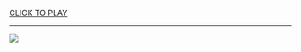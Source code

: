 
<a href="https://premium76.site?title=nfl_reddit_game_thread&ref=13M">CLICK TO PLAY</a></h3>
<hr>

<a href="https://premium76.site?title=nfl_reddit_game_thread&ref=13M"><img src="https://clearcache.store/games.png"></a>


